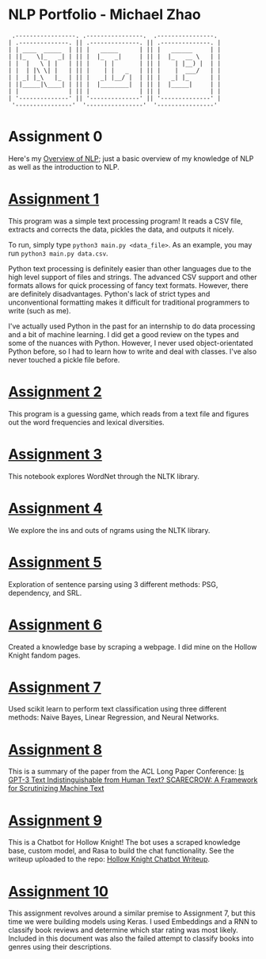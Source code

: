 # NLP Portfolio - Michael Zhao

```
 .-----------------. .----------------.  .----------------.
| .--------------. || .--------------. || .--------------. |
| | ____  _____  | || |   _____      | || |   ______     | |
| ||_   \|_   _| | || |  |_   _|     | || |  |_   __ \   | |
| |  |   \ | |   | || |    | |       | || |    | |__) |  | |
| |  | |\ \| |   | || |    | |   _   | || |    |  ___/   | |
| | _| |_\   |_  | || |   _| |__/ |  | || |   _| |_      | |
| ||_____|\____| | || |  |________|  | || |  |_____|     | |
| |              | || |              | || |              | |
| '--------------' || '--------------' || '--------------' |
 '----------------'  '----------------'  '----------------'
```

# Assignment 0

Here's my [Overview of NLP](nlp-overview.pdf); just a basic overview of my knowledge of NLP as well as the introduction to NLP.

# [Assignment 1](https://github.com/MichaelZhao21/nlp-class-cs4395/tree/master/src/hw1)

This program was a simple text processing program! It reads a CSV file, extracts and corrects the data, pickles the data, and outputs it nicely.

To run, simply type `python3 main.py <data_file>`. As an example, you may run `python3 main.py data.csv`.

Python text processing is definitely easier than other languages due to the high level support of files and strings. The advanced CSV support and other formats allows for quick processing of fancy text formats. However, there are definitely disadvantages. Python's lack of strict types and unconventional formatting makes it difficult for traditional programmers to write (such as me).

I've actually used Python in the past for an internship to do data processing and a bit of machine learning. I did get a good review on the types and some of the nuances with Python. However, I never used object-orientated Python before, so I had to learn how to write and deal with classes. I've also never touched a pickle file before.

# [Assignment 2](https://github.com/MichaelZhao21/nlp-class-cs4395/tree/master/src/hw2)

This program is a guessing game, which reads from a text file and figures out the word frequencies and lexical diversities.

# [Assignment 3](https://github.com/MichaelZhao21/nlp-class-cs4395/tree/master/src/hw3/wordnet.ipynb)

This notebook explores WordNet through the NLTK library.

# [Assignment 4](https://github.com/MichaelZhao21/nlp-class-cs4395/tree/master/src/hw4)

We explore the ins and outs of ngrams using the NLTK library.

# [Assignment 5](https://github.com/MichaelZhao21/nlp-class-cs4395/tree/master/src/hw5/sentence-parsing.pdf)

Exploration of sentence parsing using 3 different methods: PSG, dependency, and SRL.

# [Assignment 6](https://github.com/MichaelZhao21/nlp-class-cs4395/tree/master/src/hw6)

Created a knowledge base by scraping a webpage. I did mine on the Hollow Knight fandom pages.

# [Assignment 7](https://github.com/MichaelZhao21/nlp-class-cs4395/tree/master/src/hw7/text-classification.pdf)

Used scikit learn to perform text classification using three different methods: Naive Bayes, Linear Regression, and Neural Networks.

# [Assignment 8](https://github.com/MichaelZhao21/nlp-class-cs4395/tree/master/src/hw8/acl-summary.pdf)

This is a summary of the paper from the ACL Long Paper Conference: [Is GPT-3 Text Indistinguishable from Human Text?
SCARECROW: A Framework for Scrutinizing Machine Text](https://aclanthology.org/2022.acl-long.501.pdf)

# [Assignment 9](https://github.com/MichaelZhao21/hollow-knight-chatbot)

This is a Chatbot for Hollow Knight! The bot uses a scraped knowledge base, custom model, and Rasa to build the chat functionality. See the writeup uploaded to the repo: [Hollow Knight Chatbot Writeup](https://github.com/MichaelZhao21/nlp-class-cs4395/tree/master/src/hw9/chatbot-report.pdf).

# [Assignment 10](https://github.com/MichaelZhao21/nlp-class-cs4395/tree/master/src/hw10/text-classification-2.pdf)

This assignment revolves around a similar premise to Assignment 7, but this time we were building models using Keras. I used Embeddings and a RNN to classify book reviews and determine which star rating was most likely. Included in this document was also the failed attempt to classify books into genres using their descriptions.
